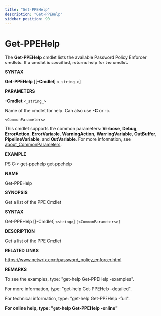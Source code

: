 ```yaml
---
title: "Get-PPEHelp"
description: "Get-PPEHelp"
sidebar_position: 90
---
```


# Get-PPEHelp

The **Get-PPEHelp** cmdlet lists the available Password Policy Enforcer cmdlets. If a cmdlet is
specified, returns help for the cmdlet.

**SYNTAX**

**Get-PPEHelp** [[__-Cmdlet__] `<_string_>`]

**PARAMETERS**

**-Cmdlet** `<_string_>`

Name of the cmdlet for help. Can also use **-C** or **-c**.

`<CommonParameters>`

This cmdlet supports the common parameters: **Verbose**, **Debug**, **ErrorAction**,
**ErrorVariable**, **WarningAction**, **WarningVariable**, **OutBuffer**, **PipelineVariable**, and
**OutVariable**. For more information, see [about_CommonParameters](https://learn.microsoft.com/en-us/powershell/module/microsoft.powershell.core/about/about_commonparameters?view=powershell-7.5).

**EXAMPLE**

PS C:\> get-ppehelp get-ppehelp

**NAME**

Get-PPEHelp

**SYNOPSIS**

Get a list of the PPE Cmdlet

**SYNTAX**

Get-PPEHelp [[-Cmdlet] `<string>`] `[<CommonParameters>]`

**DESCRIPTION**

Get a list of the PPE Cmdlet

**RELATED LINKS**

https://www.netwrix.com/password_policy_enforcer.html

**REMARKS**

To see the examples, type: "get-help Get-PPEHelp -examples".

For more information, type: "get-help Get-PPEHelp -detailed".

For technical information, type: "get-help Get-PPEHelp -full".

**For online help, type: "get-help Get-PPEHelp -online"**
